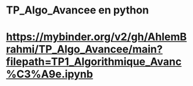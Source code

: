 # TP_Algo_Avancee en python
# https://mybinder.org/v2/gh/AhlemBrahmi/TP_Algo_Avancee/main?filepath=TP1_Algorithmique_Avanc%C3%A9e.ipynb
